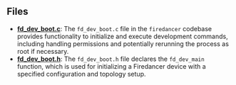 
## Files
- **[fd_dev_boot.c](boot/fd_dev_boot.c.driver.md)**: The `fd_dev_boot.c` file in the `firedancer` codebase provides functionality to initialize and execute development commands, including handling permissions and potentially rerunning the process as root if necessary.
- **[fd_dev_boot.h](boot/fd_dev_boot.h.driver.md)**: The `fd_dev_boot.h` file declares the `fd_dev_main` function, which is used for initializing a Firedancer device with a specified configuration and topology setup.
